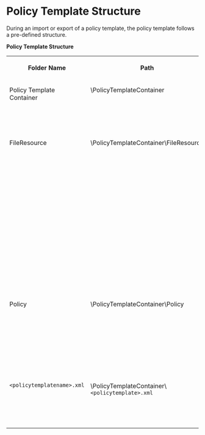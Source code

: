 <!-- loioa0210daca06b4e43af0375224ab28a6e -->

# Policy Template Structure

During an import or export of a policy template, the policy template follows a pre-defined structure.

**Policy Template Structure**


<table>
<tr>
<th valign="top">

Folder Name

</th>
<th valign="top">

Path

</th>
<th valign="top">

Contents

</th>
</tr>
<tr>
<td valign="top">

Policy Template Container

</td>
<td valign="top">

\\PolicyTemplateContainer

</td>
<td valign="top">

Root folder that contains the FileResource and Policy information.

</td>
</tr>
<tr>
<td valign="top">

FileResource

</td>
<td valign="top">

\\PolicyTemplateContainer\\FileResource

</td>
<td valign="top">

Lists all the scripts attached to the policy. Only Java, Python, and XSL Scripts are supported. Follow the below naming convention:

-   Java Script: `<JavaScript name>.js`
-   Python script: `<PythonScript name>.py`
-   XSL script: `<XSLScript name>.xsl` 



</td>
</tr>
<tr>
<td valign="top">

Policy

</td>
<td valign="top">

\\PolicyTemplateContainer\\Policy

</td>
<td valign="top">

Contains a list of all available policies. Each policy is available as a separate file with the naming convention `<Policy name>.xml`.

</td>
</tr>
<tr>
<td valign="top">

`<policytemplatename>.xml` 

</td>
<td valign="top">

\\PolicyTemplateContainer\\`<policytemplate>.xml` 

</td>
<td valign="top">

Contains the header information of all the available policies.

</td>
</tr>
</table>


